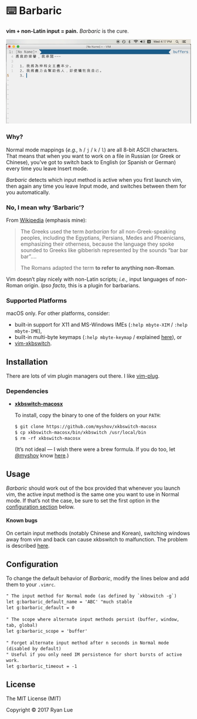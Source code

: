 ⌨️  Barbaric
==========

**vim + non-Latin input = pain.** _Barbaric_ is the cure.

![](https://raw.githubusercontent.com/rlue/i/master/vim-barbaric/demo.gif)

### Why?

Normal mode mappings (_e.g.,_ `h` / `j` / `k` / `l`) are all 8-bit ASCII characters. That means that when you want to work on a file in Russian (or Greek or Chinese), you’ve got to switch back to English (or Spanish or German) every time you leave Insert mode.

_Barbaric_ detects which input method is active when you first launch vim, then again any time you leave Input mode, and switches between them for you automatically.

### No, I mean why ‘Barbaric’?

From [Wikipedia](https://en.wikipedia.org/w/index.php?title=Barbarian&oldid=792816841) (emphasis mine):

> The Greeks used the term _barbarian_ for all non-Greek-speaking peoples,
> including the Egyptians, Persians, Medes and Phoenicians, emphasizing their
> otherness, because the language they spoke sounded to Greeks like gibberish
> represented by the sounds “bar bar bar”....
> 
> The Romans adapted the term **to refer to anything non-Roman**.

Vim doesn’t play nicely with non-Latin scripts; _i.e.,_ input languages of non-Roman origin. _Ipso facto,_ this is a plugin for barbarians.

### Supported Platforms

macOS only. For other platforms, consider:

* built-in support for X11 and MS-Windows IMEs (`:help mbyte-XIM` / `:help mbyte-IME`),
* built-in multi-byte keymaps (`:help mbyte-keymap` / explained [here](https://github.com/rlue/vim-barbaric/issues/2#issuecomment-344625562)), or
* [vim-xkbswitch](https://github.com/lyokha/vim-xkbswitch).

Installation
------------

There are lots of vim plugin managers out there. I like [vim-plug](https://github.com/junegunn/vim-plug).

### Dependencies

* **[xkbswitch-macosx](https://github.com/myshov/xkbswitch-macosx)**

  To install, copy the binary to one of the folders on your `PATH`:

  ```
  $ git clone https://github.com/myshov/xkbswitch-macosx
  $ cp xkbswitch-macosx/bin/xkbswitch /usr/local/bin
  $ rm -rf xkbswitch-macosx
  ```

  (It’s not ideal — I wish there were a brew formula. If you do too, let [@myshov](https://github.com/myshov) know [here](https://github.com/myshov/xkbswitch-macosx/issues/4).)

Usage
-----

_Barbaric_ should work out of the box provided that whenever you launch vim, the active input method is the same one you want to use in Normal mode. If that’s not the case, be sure to set the first option in the [configuration section](#configuration) below.

#### Known bugs

On certain input methods (notably Chinese and Korean), switching windows away from vim and back can cause xkbswitch to malfunction. The problem is described [here](https://github.com/myshov/xkbswitch-macosx/issues/5).

Configuration
-------------

To change the default behavior of _Barbaric_, modify the lines below and add them to your `.vimrc`. 

```viml
" The input method for Normal mode (as defined by `xkbswitch -g`)
let g:barbaric_default_name = 'ABC' "much stable
let g:barbaric_default = 0

" The scope where alternate input methods persist (buffer, window, tab, global)
let g:barbaric_scope = 'buffer'

" Forget alternate input method after n seconds in Normal mode (disabled by default)
" Useful if you only need IM persistence for short bursts of active work.
let g:barbaric_timeout = -1
```

License
-------

The MIT License (MIT)

Copyright © 2017 Ryan Lue
